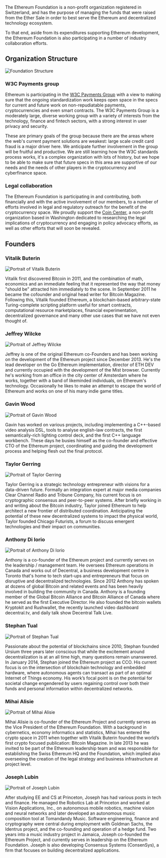 
The Ethereum Foundation is a non-profit organization registered in Switzerland, and has the purpose of managing the funds that were raised from the Ether Sale in order to best serve the Ethereum and decentralized technology ecosystem.

To that end, aside from its expenditures supporting Ethereum development, the Ethereum Foundation is also participating in a number of industry collaboration efforts.




## Organization Structure

![Foundation Structure](/images/company-structure.svg "Foundation Structure")


### W3C Payments group


Ethereum is participating in the [W3C Payments Group](http://www.w3.org/blog/wpig/2015/02/19/web-payments-ig-meeting-in-utrecht-getting-my-feet-wet-and-moving/) with a view to making sure that the ongoing standardization work keeps open space in the specs for current and future work on non-repudiatable payments, cryptocurrencies and even smart contracts. The W3C Payments Group is a moderately large, diverse working group with a variety of interests from the technology, finance and fintech sectors, with a strong interest in user privacy and security. 

These are primary goals of the group because there are the areas where the web's current payment solutions are weakest: large scale credit card fraud is a major driver here. We anticipate further involvement in the group will be fruitful and productive. We are still learning how the W3C standards process works, it's a complex organization with lots of history, but we hope to be able to make sure that future specs in this area are supportive of our needs and the needs of other players in the cryptocurrency and cyberfinance space.


### Legal collaboration

The Ethereum Foundation is participating in and contributing, both financially and with the active involvement of our members, to a number of efforts involved in legal and regulatory outreach for the benefit of the cryptocurrency space. We proudly support the [Coin Center](https://coincenter.org/), a non-profit organization based in Washington dedicated to researching the legal implications of cryptocurrency and engaging in policy advocacy efforts, as well as other efforts that will soon be revealed.

## Founders 

### Vitalik Buterin

![Portrait of Vitalik Buterin](/images/portraits/Vitalik.jpg)

Vitalik first discovered Bitcoin in 2011, and the combination of math, economics and an immediate feeling that it represented the way that money "should be" attracted him immediately to the scene. In September 2011 he became the cofounder and original head writer for Bitcoin Magazine. Following this, Vitalik founded Ethereum, a blockchain-based arbitrary-state Turing-complete scripting platform useful for smart contracts, computational resource marketplaces, financial experimentation, decentralized governance and many other use cases that we have not even thought of.

### Jeffrey Wilcke

![Portrait of Jeffrey Wilcke](/images/portraits/Jeffrey.jpg)

Jeffrey is one of the original Ethereum co-Founders and has been working on the development of the Ethereum project since December 2013. He's the lead developer on the Go Ethereum implementation, director of ETH DEV and currently occupied with the development of the Mist browser. Currently he's working from an office in the city center of Amsterdam where he works, together with a band of likeminded individuals, on Ethereum's technology. Occasionally he likes to make an attempt to escape the world of Ethereum and works on one of his many indie game titles.

### Gavin Wood

![Portrait of Gavin Wood](/images/portraits/GAV.jpg)

Gavin has worked on various projects, including implementing a C++-based video analysis DSL, tools to analyse english-law contracts, the first semantically-rich lighting control deck, and the first C++ language workbench. These days he busies himself as the co-founder and effective CTO of the Ethereum project, coordinating and guiding the development process and helping flesh out the final protocol.


### Taylor Gerring

![Portrait of Taylor Gerring](/images/portraits/taylor.jpg)

Taylor Gerring is a strategic technology entrepreneur with visions for a data-driven future. Formally an integration expert at major media companies Clear Channel Radio and Tribune Company, his current focus is on cryptographic consensus and peer-to-peer systems. After briefly working in and writing about the Bitcoin industry, Taylor joined Ethereum to help architect a new frontier of distributed coordination. Anticipating the potential of these new decentralized systems to impact the physical world, Taylor founded Chicago Futurists, a forum to discuss emergent technologies and their impact on communities.


### Anthony Di Iorio

![Portrait of Anthony Di Iorio](/images/portraits/Anthony-Di-Iorio.jpg)

Anthony is a co-founder of the Ethereum project and currently serves on the leadership / management team. He oversees Ethereum operations in Canada and works out of Decentral, a business development centre in Toronto that's home to tech start-ups and entrepreneurs that focus on disruptive and decentralized technologies. Since 2012 Anthony has spoken at dozens of global Bitcoin and related events and has been heavily involved in building the community in Canada. Anthony is a founding member of the Global Bitcoin Alliance and Bitcoin Alliance of Canada where he served as the first Executive Director. He also founded the bitcoin wallets Kryptokit and Rushwallet, the recently launched video dashboard decentral.tv, and daily talk show Decentral Talk Live.

### Stephan Tual

![Portrait of Stephan Tual](/images/portraits/stephan_3.jpg)

Passionate about the potential of blockchains since 2010, Stephan founded Ursium three years later conscious that while the excitement around decentralization is at an all time high, many questions remain unanswered. In January 2014, Stephan joined the Ethereum project as CCO. His current focus is on the intersection of blockchain technology and embedded hardware, where autonomous agents can transact as part of an optimal Internet of Things economy. His work’s focal point is on the potential for societal change engendered by users regaining control over both their funds and personal information within decentralized networks.

### Mihai Alisie


![Portrait of Mihai Alisie](/images/portraits/Mihai.jpg)

Mihai Alisie is co-founder of the Ethereum Project and currently serves as the Vice President of the Ethereum Foundation. With a background in cybernetics, economy informatics and statistics, Mihai has entered the crypto space in 2011 when together with Vitalik Buterin founded the world’s first crypto focused publication: Bitcoin Magazine. In late 2013 he was invited to be part of the Ethereum leadership team and was responsible for establishing the Swiss Ethereum HQ and the Foundation, which implied also overseeing the creation of the legal strategy and business infrastructure at project level.

### Joseph Lubin

![Portrait of Joseph Lubin](/images/portraits/JOSEPH-LUBIN_BW.jpg)

After studying EE and CS at Princeton, Joseph has had various posts in tech and finance. He managed the Robotics Lab at Princeton and worked at Vision Applications, Inc., on autonomous mobile robotics, machine vision and neural networks and later developed an autonomous music composition tool at Tomandandy Music. Software engineering, finance and cryptography were central during employment with Goldman Sachs, the Identrus project, and the co-founding and operation of a hedge fund. Two years into a music industry project in Jamaica, Joseph co-founded the Ethereum Project, and currently serves in leadership on the Ethereum Foundation. Joseph is also developing Consensus Systems (ConsenSys), a firm that focuses on building decentralized applications.

